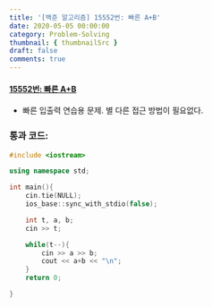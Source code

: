 ```yaml
---
title: '[백준 알고리즘] 15552번: 빠른 A+B'
date: 2020-05-05 00:00:00
category: Problem-Solving
thumbnail: { thumbnailSrc }
draft: false
comments: true
---
```


#### [15552번: 빠른 A+B](https://www.acmicpc.net/problem/15552)

- 빠른 입출력 연습용 문제. 별 다른 접근 방법이 필요없다.

### 통과 코드:

```cpp
#include <iostream>

using namespace std;

int main(){
    cin.tie(NULL);
    ios_base::sync_with_stdio(false);

    int t, a, b;
    cin >> t;

    while(t--){
        cin >> a >> b;
        cout << a+b << "\n";
    }
    return 0;

}
```
